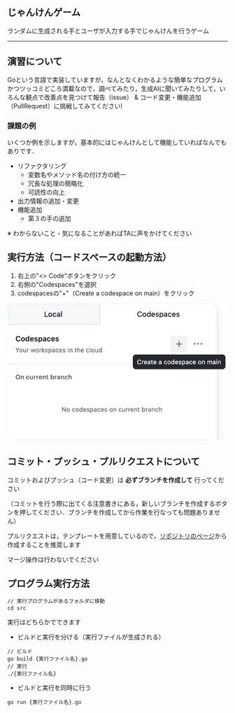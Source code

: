 ## じゃんけんゲーム
ランダムに生成される手とユーザが入力する手でじゃんけんを行うゲーム

***

## 演習について
Goという言語で実装していますが，なんとなくわかるような簡単なプログラムかつツッコミどころ満載なので，調べてみたり，生成AIに聞いてみたりして，いろんな観点で改善点を見つけて報告（issue） & コード変更・機能追加（PullRequest）に挑戦してみてください!

### 課題の例
いくつか例を示しますが，基本的にはじゃんけんとして機能していればなんでもありです．
- リファクタリング
  - 変数名やメソッド名の付け方の統一
  - 冗長な処理の簡略化
  - 可読性の向上
- 出力情報の追加・変更
- 機能追加
  - 第３の手の追加

※ わからないこと・気になることがあればTAに声をかけてください


## 実行方法（コードスペースの起動方法）
1. 右上の"<> Code"ボタンをクリック
2. 右側の"Codespaces"を選択
3. codespacesの"+"（Create a codespace on main）をクリック

![alt text](image-1.png)


## コミット・プッシュ・プルリクエストについて
コミットおよびプッシュ（コード変更）は **必ずブランチを作成して** 行ってください

（コミットを行う際に出てくる注意書きにある，新しいブランチを作成するボタンを押してください．ブランチを作成してから作業を行なっても問題ありません）

プルリクエストは，テンプレートを用意しているので，[リポジトリのページ](https://github.com/SocSEL-INFOseminar1-2025/rsp-game/pulls "rsp-game-go_pulls")から作成することを推奨します

マージ操作は行わないでください

## プログラム実行方法
```
// 実行プログラムがあるフォルダに移動
cd src
```

実行はどちらかでできます
- ビルドと実行を分ける（実行ファイルが生成される）
```
// ビルド
go build {実行ファイル名}.go
// 実行
./{実行ファイル名}
```

- ビルドと実行を同時に行う
```
go run {実行ファイル名}.go
```